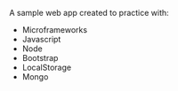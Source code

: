 A sample web app created to practice with:

* Microframeworks
* Javascript
* Node
* Bootstrap
* LocalStorage
* Mongo